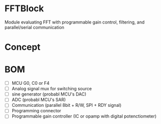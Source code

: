 # FFTBlock
Module evaluating FFT with programmable gain control, filtering, and parallel/serial communication


# Concept


# BOM
- [ ] MCU G0, C0 or F4
- [ ] Analog signal mux for switching source
- [ ] sine generator (probabl MCU's DAC)
- [ ] ADC (probabl MCU's SAR)
- [ ] Communication (parallel 8bit + R/W, SPI + RDY signal) 
- [ ] Programming connector
- [ ] Programmable gain controller (IC or opamp with digital potenctiometer)
